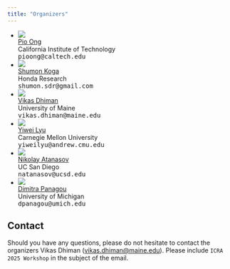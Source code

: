 ```yaml
---
title: "Organizers"
---
```


<div class="index-key">
<div class="wrap2" >
<div class="index-key-box clear" >
<div class="index-key-right">
<ul class="clear">

<li> <a href="http://terrano.ucsd.edu/pio/">
<div> <img src="assets/fig/Pio Ong.jpg" class="profile-headshot"/> </div>
<span>Pio Ong </span> </a>
<div>California Institute of Technology</div>
<tt> pioong@caltech.edu </tt>
</li>


<li> <a href="https://shumon0423.github.io/">
<div> <img src="assets/fig/shumon.png" class="profile-headshot"/> </div>
<span>Shumon Koga </span> </a>
<div>Honda Research</div>
<tt> shumon.sdr@gmail.com </tt>
</li>


<li> <a href="https://vikasdhiman.info">
<div> <img src="assets/fig/vdhiman.jpg" class="profile-headshot"/> </div>
<span>Vikas Dhiman </span> </a>
<div> University of Maine </div>
<tt> vikas.dhiman@maine.edu </tt>
</li>

<li> <a href="http://www.cs.cmu.edu/~yiweilyu/">
<div> <img src="http://www.cs.cmu.edu/~yiweilyu/theme/images/yiweilyu.png" class="profile-headshot"/> </div>
<span>Yiwei Lyu</span> </a>
<div> Carnegie Mellon University</div>
<tt> yiweilyu@andrew.cmu.edu </tt>
</li>

<li> <a href="https://natanaso.github.io">
<div> <img src="assets/fig/Atanasov.jpg" class="profile-headshot"/> </div>
<span>Nikolay Atanasov </span></a>
  <div>UC San Diego</div>
<tt> natanasov@ucsd.edu </tt>
</li>


<li> <a href="http://www-personal.umich.edu/~dpanagou/">
<div> <img src="assets/fig/DimitraPanagou.jpg" class="profile-headshot"/> </div>
<span>Dimitra Panagou </span> </a>
  <div>University of Michigan</div>
<tt> dpanagou@umich.edu </tt>
</li>

</ul>
</div>
</div>
</div>
</div>
<div style="clear: both" ></div>

## Contact
Should you have any questions, please do not hesitate to contact the organizers Vikas Dhiman (vikas.dhiman@maine.edu). Please include ``ICRA 2025 Workshop`` in the subject of the email. 
